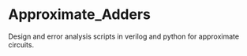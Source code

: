 # Approximate_Adders
Design and error analysis scripts in verilog and python for approximate circuits.
